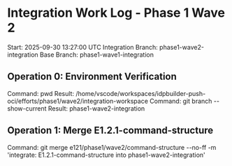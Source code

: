 # Integration Work Log - Phase 1 Wave 2
Start: 2025-09-30 13:27:00 UTC
Integration Branch: phase1-wave2-integration
Base Branch: phase1-wave1-integration

## Operation 0: Environment Verification
Command: pwd
Result: /home/vscode/workspaces/idpbuilder-push-oci/efforts/phase1/wave2/integration-workspace
Command: git branch --show-current
Result: phase1-wave2-integration


## Operation 1: Merge E1.2.1-command-structure
Command: git merge e121/phase1/wave2/command-structure --no-ff -m 'integrate: E1.2.1-command-structure into phase1-wave2-integration'
